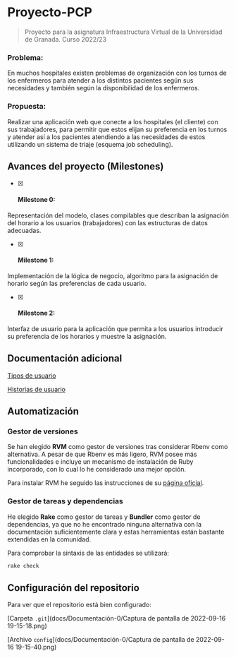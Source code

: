 # Proyecto-PCP
> Proyecto para la asignatura Infraestructura Virtual de la Universidad de Granada. Curso 2022/23

### Problema:

En muchos hospitales existen problemas de organización con los turnos de los enfermeros para atender a los distintos pacientes según sus necesidades y también según la disponibilidad de los enfermeros.

### Propuesta:

Realizar una aplicación web que conecte a los hospitales (el cliente) con sus trabajadores, para permitir que estos elijan su preferencia en los turnos y atender así a los pacientes atendiendo a las necesidades de estos utilizando un sistema de triaje (esquema job scheduling).

## Avances del proyecto (Milestones)

* [x] #### **Milestone 0:**

Representación del modelo, clases compilables que describan la asignación del horario a los usuarios (trabajadores) con las estructuras de datos adecuadas.

* [x] #### **Milestone 1:**

Implementación de la lógica de negocio, algoritmo para la asignación de horario según las preferencias de cada usuario.

* [x] #### **Milestone 2:**

Interfaz de usuario para la aplicación que permita a los usuarios introducir su preferencia de los horarios y muestre la asignación.


## Documentación adicional

[Tipos de usuario](docs/Documentación-1/users.md)

[Historias de usuario](docs/Documentación-1/HUs.md)

## Automatización

### Gestor de versiones

Se han elegido **RVM** como gestor de versiones tras considerar Rbenv como alternativa. A pesar de que Rbenv es más ligero, RVM posee más funcionalidades e incluye un mecanismo de instalación de Ruby incorporado, con lo cual lo he considerado una mejor opción.

Para instalar RVM he seguido las instrucciones de su [página oficial](https://rvm.io/rvm/install).

### Gestor de tareas y dependencias

He elegido **Rake** como gestor de tareas y **Bundler** como gestor de dependencias, ya que no he encontrado ninguna alternativa con la documentación suficientemente clara y estas herramientas están bastante extendidas en la comunidad.

Para comprobar la sintaxis de las entidades se utilizará:

```makefile
rake check
```

## Configuración del repositorio

Para ver que el repositorio está bien configurado: 

[Carpeta `.git`](docs/Documentación-0/Captura de pantalla de 2022-09-16 19-15-18.png)

[Archivo `config`](docs/Documentación-0/Captura de pantalla de 2022-09-16 19-15-40.png)
